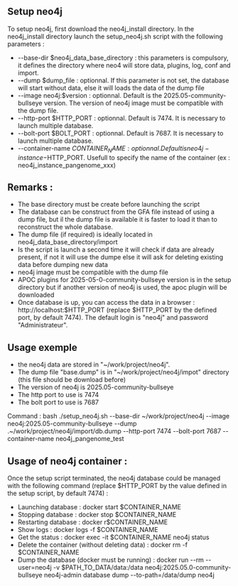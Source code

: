 Setup neo4j
---------
To setup neo4j, first download the neo4j_install directory. In the neo4j_install directory launch the setup_neo4j.sh script with the following parameters :
* --base-dir $neo4j_data_base_directory : this parameters is compulsory, it defines the directory where neo4 will store data, plugins, log, conf and import.
* --dump $dump_file : optionnal. If this parameter is not set, the database will start without data, else it will loads the data of the dump file
* --image neo4j:$version : optionnal. Default is the 2025.05-community-bullseye version. The version of neo4j image must be compatible with the dump file.
* --http-port $HTTP_PORT : optionnal. Default is 7474. It is necessary to launch multiple database.
* --bolt-port $BOLT_PORT : optionnal. Default is 7687. It is necessary to launch multiple database.
* --container-name $CONTAINER_NAME : optionnal. Default is neo4j-instance-$HTTP_PORT. Usefull to specify the name of the container (ex : neo4j_instance_pangenome_xxx)

Remarks :
---------
* The base directory must be create before launching the script
* The database can be construct from the GFA file instead of using a dump file, but il the dump file is available it is faster to load it than to reconstruct the whole database.
* The dump file (if required) is ideally located in neo4j_data_base_directory/import
* Is the script is launch a second time it will check if data are already present, if not it will use the dumpe else it will ask for deleting existing data before dumping new data
* neo4j image must be compatible with the dump file
* APOC plugins for 2025-05-0-community-bullseye version is in the setup directory but if another version of neo4j is used, the apoc plugin will be downloaded
* Once database is up, you can access the data in a browser : http://localhost:$HTTP_PORT (replace $HTTP_PORT by the defined port, by default 7474). The default login is "neo4j" and password "Administrateur".

Usage exemple
---------
* the neo4j data are stored in "~/work/project/neo4j". 
* The dump file "base.dump" is in "~/work/project/neo4j/impot" directory (this file should be download before)
* The version of neo4j is 2025.05-community-bullseye
* The http port to use is 7474
* The bolt port to use is 7687

Command :
bash ./setup_neo4j.sh --base-dir ~/work/project/neo4j --image neo4j:2025.05-community-bullseye --dump .~/work/project/neo4j/import/db.dump  --http-port 7474 --bolt-port 7687 --container-name neo4j_pangenome_test

Usage of neo4j container :
---------

Once the setup script terminated, the neo4j database could be managed with the following command (replace $HTTP_PORT by the value defined in the setup script, by default 7474) :
* Launching database : docker start $CONTAINER_NAME 
* Stopping database : docker stop $CONTAINER_NAME
* Restarting database : docker r$CONTAINER_NAME 
* Show logs : docker logs -f $CONTAINER_NAME
* Get the status : docker exec -it $CONTAINER_NAME neo4j status
* Delete the container (without deleting data) : docker rm -f $CONTAINER_NAME
* Dump the database (docker must be running) : docker run --rm --user=neo4j -v $PATH_TO_DATA/data:/data neo4j:2025.05.0-community-bullseye  neo4j-admin database dump --to-path=/data/dump neo4j

